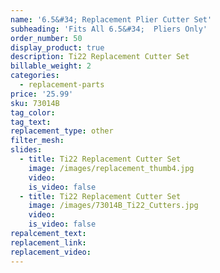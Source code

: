 ```yaml
---
name: '6.5&#34; Replacement Plier Cutter Set'
subheading: 'Fits All 6.5&#34;  Pliers Only'
order_number: 50
display_product: true
description: Ti22 Replacement Cutter Set
billable_weight: 2
categories:
  - replacement-parts
price: '25.99'
sku: 73014B
tag_color:
tag_text:
replacement_type: other
filter_mesh:
slides:
  - title: Ti22 Replacement Cutter Set
    image: /images/replacement_thumb4.jpg
    video:
    is_video: false
  - title: Ti22 Replacement Cutter Set
    image: /images/73014B_Ti22_Cutters.jpg
    video:
    is_video: false
repalcement_text:
replacement_link:
replacement_video:
---
```


